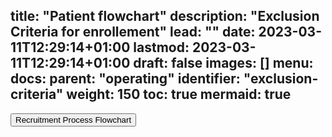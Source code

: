title: "Patient flowchart"
description: "Exclusion Criteria for enrollement"
lead: ""
date: 2023-03-11T12:29:14+01:00
lastmod: 2023-03-11T12:29:14+01:00
draft: false
images: []
menu:
  docs:
    parent: "operating"
    identifier: "exclusion-criteria"
weight: 150
toc: true
mermaid: true
---

<!DOCTYPE html>
<html>
<head>
<title>Page Title</title>
<style>
#flowchart {
  display: none;
}
</style>
<script>
function toggleFlowchart() {
  var x = document.getElementById("flowchart");
  if (x.style.display === "none") {
    x.style.display = "block";
  } else {
    x.style.display = "none";
  }
}
</script>
</head>
<body>
<button onclick="toggleFlowchart()">Recruitment Process Flowchart</button>

<div id="flowchart" style="display: none;">

